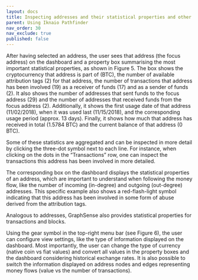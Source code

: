 ```yaml
---
layout: docs
title: Inspecting addresses and their statistical properties and other details
parent: Using Iknaio Pathfinder
nav_order: 30
nav_exclude: true
published: false
---
```


After having selected an address, the user sees that address (the focus address) on the dashboard and a property box summarising the most important statistical properties, as shown in Figure 5. The box shows the cryptocurrency that address is part of (BTC), the number of available attribution tags (2) for that address, the number of transactions that address has been involved (19) as a receiver of funds (17) and as a sender of funds (2). It also shows the number of addresses that sent funds to the focus address (29) and the number of addresses that received funds from the focus address (2). Additionally, it shows the first usage date of that address (11/02/2018), when it was used last (11/15/2018), and the corresponding usage period (approx. 13 days). Finally, it shows how much that address has received in total (1.5784 BTC) and the current balance of that address (0 BTC).

Some of these statistics are aggregated and can be inspected in more detail by clicking the three-dot symbol next to each line. For instance, when clicking on the dots in the “Transactions” row, one can inspect the transactions this address has been involved in more detailed.

The corresponding box on the dashboard displays the statistical properties of an address, which are important to understand when following the money flow, like the number of incoming (in-degree) and outgoing (out-degree) addresses. This specific example also shows a red-flash-light symbol indicating that this address has been involved in some form of abuse derived from the attribution tags.

Analogous to addresses, GraphSense also provides statistical properties for transactions and blocks.

Using the gear symbol in the top-right menu bar (see Figure 6), the user can configure view settings, like the type of information displayed on the dashboard. Most importantly, the user can change the type of currency (native coin vs fiat values) and convert all values in the property boxes and the dashboard considering historical exchange rates. It is also possible to switch the information displayed on address nodes and edges representing money flows (value vs the number of transactions).

